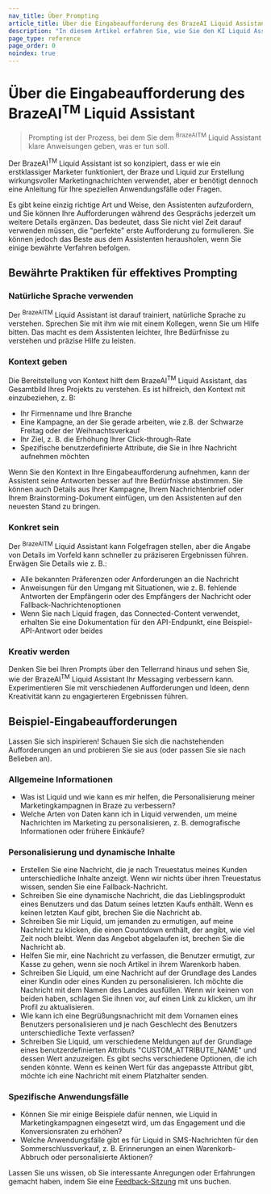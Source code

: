 ```yaml
---
nav_title: Über Prompting
article_title: Über die Eingabeaufforderung des BrazeAI Liquid Assistant
description: "In diesem Artikel erfahren Sie, wie Sie den KI Liquid Assistant auffordern können, einschließlich bewährter Praktiken und Beispielaufforderungen."
page_type: reference
page_order: 0
noindex: true
---
```


# Über die Eingabeaufforderung des BrazeAI<sup>TM</sup> Liquid Assistant

> Prompting ist der Prozess, bei dem Sie dem <sup>BrazeAITM</sup> Liquid Assistant klare Anweisungen geben, was er tun soll.

Der BrazeAI<sup>TM</sup> Liquid Assistant ist so konzipiert, dass er wie ein erstklassiger Marketer funktioniert, der Braze und Liquid zur Erstellung wirkungsvoller Marketingnachrichten verwendet, aber er benötigt dennoch eine Anleitung für Ihre speziellen Anwendungsfälle oder Fragen.

Es gibt keine einzig richtige Art und Weise, den Assistenten aufzufordern, und Sie können Ihre Aufforderungen während des Gesprächs jederzeit um weitere Details ergänzen. Das bedeutet, dass Sie nicht viel Zeit darauf verwenden müssen, die "perfekte" erste Aufforderung zu formulieren. Sie können jedoch das Beste aus dem Assistenten herausholen, wenn Sie einige bewährte Verfahren befolgen.

## Bewährte Praktiken für effektives Prompting

### Natürliche Sprache verwenden

Der <sup>BrazeAITM</sup> Liquid Assistant ist darauf trainiert, natürliche Sprache zu verstehen. Sprechen Sie mit ihm wie mit einem Kollegen, wenn Sie um Hilfe bitten. Das macht es dem Assistenten leichter, Ihre Bedürfnisse zu verstehen und präzise Hilfe zu leisten.

### Kontext geben

Die Bereitstellung von Kontext hilft dem BrazeAI<sup>TM</sup> Liquid Assistant, das Gesamtbild Ihres Projekts zu verstehen. Es ist hilfreich, den Kontext mit einzubeziehen, z. B:

- Ihr Firmenname und Ihre Branche
- Eine Kampagne, an der Sie gerade arbeiten, wie z.B. der Schwarze Freitag oder der Weihnachtsverkauf
- Ihr Ziel, z. B. die Erhöhung Ihrer Click-through-Rate
- Spezifische benutzerdefinierte Attribute, die Sie in Ihre Nachricht aufnehmen möchten

Wenn Sie den Kontext in Ihre Eingabeaufforderung aufnehmen, kann der Assistent seine Antworten besser auf Ihre Bedürfnisse abstimmen. Sie können auch Details aus Ihrer Kampagne, Ihrem Nachrichtenbrief oder Ihrem Brainstorming-Dokument einfügen, um den Assistenten auf den neuesten Stand zu bringen.

### Konkret sein

Der <sup>BrazeAITM</sup> Liquid Assistant kann Folgefragen stellen, aber die Angabe von Details im Vorfeld kann schneller zu präziseren Ergebnissen führen. Erwägen Sie Details wie z. B.:

- Alle bekannten Präferenzen oder Anforderungen an die Nachricht
- Anweisungen für den Umgang mit Situationen, wie z. B. fehlende Antworten der Empfängerin oder des Empfängers der Nachricht oder Fallback-Nachrichtenoptionen
- Wenn Sie nach Liquid fragen, das Connected-Content verwendet, erhalten Sie eine Dokumentation für den API-Endpunkt, eine Beispiel-API-Antwort oder beides

### Kreativ werden

Denken Sie bei Ihren Prompts über den Tellerrand hinaus und sehen Sie, wie der BrazeAI<sup>TM</sup> Liquid Assistant Ihr Messaging verbessern kann. Experimentieren Sie mit verschiedenen Aufforderungen und Ideen, denn Kreativität kann zu engagierteren Ergebnissen führen.

## Beispiel-Eingabeaufforderungen

Lassen Sie sich inspirieren! Schauen Sie sich die nachstehenden Aufforderungen an und probieren Sie sie aus (oder passen Sie sie nach Belieben an).

### Allgemeine Informationen

- Was ist Liquid und wie kann es mir helfen, die Personalisierung meiner Marketingkampagnen in Braze zu verbessern?
- Welche Arten von Daten kann ich in Liquid verwenden, um meine Nachrichten im Marketing zu personalisieren, z. B. demografische Informationen oder frühere Einkäufe?

### Personalisierung und dynamische Inhalte

- Erstellen Sie eine Nachricht, die je nach Treuestatus meines Kunden unterschiedliche Inhalte anzeigt. Wenn wir nichts über ihren Treuestatus wissen, senden Sie eine Fallback-Nachricht.
- Schreiben Sie eine dynamische Nachricht, die das Lieblingsprodukt eines Benutzers und das Datum seines letzten Kaufs enthält. Wenn es keinen letzten Kauf gibt, brechen Sie die Nachricht ab.
- Schreiben Sie mir Liquid, um jemanden zu ermutigen, auf meine Nachricht zu klicken, die einen Countdown enthält, der angibt, wie viel Zeit noch bleibt. Wenn das Angebot abgelaufen ist, brechen Sie die Nachricht ab.
- Helfen Sie mir, eine Nachricht zu verfassen, die Benutzer ermutigt, zur Kasse zu gehen, wenn sie noch Artikel in ihrem Warenkorb haben.
- Schreiben Sie Liquid, um eine Nachricht auf der Grundlage des Landes einer Kundin oder eines Kunden zu personalisieren. Ich möchte die Nachricht mit dem Namen des Landes ausfüllen. Wenn wir keinen von beiden haben, schlagen Sie ihnen vor, auf einen Link zu klicken, um ihr Profil zu aktualisieren.
- Wie kann ich eine Begrüßungsnachricht mit dem Vornamen eines Benutzers personalisieren und je nach Geschlecht des Benutzers unterschiedliche Texte verfassen?
- Schreiben Sie Liquid, um verschiedene Meldungen auf der Grundlage eines benutzerdefinierten Attributs "CUSTOM_ATTRIBUTE_NAME" und dessen Wert anzuzeigen. Es gibt sechs verschiedene Optionen, die ich senden könnte. Wenn es keinen Wert für das angepasste Attribut gibt, möchte ich eine Nachricht mit einem Platzhalter senden.

### Spezifische Anwendungsfälle

- Können Sie mir einige Beispiele dafür nennen, wie Liquid in Marketingkampagnen eingesetzt wird, um das Engagement und die Konversionsraten zu erhöhen?
- Welche Anwendungsfälle gibt es für Liquid in SMS-Nachrichten für den Sommerschlussverkauf, z. B. Erinnerungen an einen Warenkorb-Abbruch oder personalisierte Aktionen?

Lassen Sie uns wissen, ob Sie interessante Anregungen oder Erfahrungen gemacht haben, indem Sie eine [Feedback-Sitzung](https://research.rallyuxr.com/braze/schedule/clxxhw8em0d071ak4b279553s?channel=share) mit uns buchen.